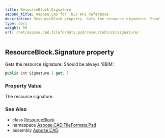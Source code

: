 ```yaml
---
title: ResourceBlock.Signature
second_title: Aspose.CAD for .NET API Reference
description: ResourceBlock property. Gets the resource signature. Should be always 8BIM
type: docs
weight: 50
url: /net/aspose.cad.fileformats.psd/resourceblock/signature/
---
```

## ResourceBlock.Signature property

Gets the resource signature. Should be always '8BIM'.

```csharp
public int Signature { get; }
```

### Property Value

The resource signature.

### See Also

* class [ResourceBlock](../)
* namespace [Aspose.CAD.FileFormats.Psd](../../resourceblock/)
* assembly [Aspose.CAD](../../../)


